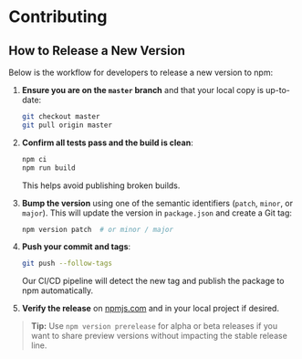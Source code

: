 # Contributing

## How to Release a New Version

Below is the workflow for developers to release a new version to npm:

1. **Ensure you are on the `master` branch** and that your local copy is up-to-date:

   ```bash
   git checkout master
   git pull origin master
   ```

2. **Confirm all tests pass and the build is clean**:

   ```bash
   npm ci
   npm run build
   ```

   This helps avoid publishing broken builds.

3. **Bump the version** using one of the semantic identifiers (`patch`, `minor`, or `major`). This will update the version in `package.json` and create a Git tag:

   ```bash
   npm version patch  # or minor / major
   ```

4. **Push your commit and tags**:

   ```bash
   git push --follow-tags
   ```

   Our CI/CD pipeline will detect the new tag and publish the package to npm automatically.

5. **Verify the release** on [npmjs.com](https://www.npmjs.com) and in your local project if desired.

> **Tip:** Use `npm version prerelease` for alpha or beta releases if you want to share preview versions without impacting the stable release line.
